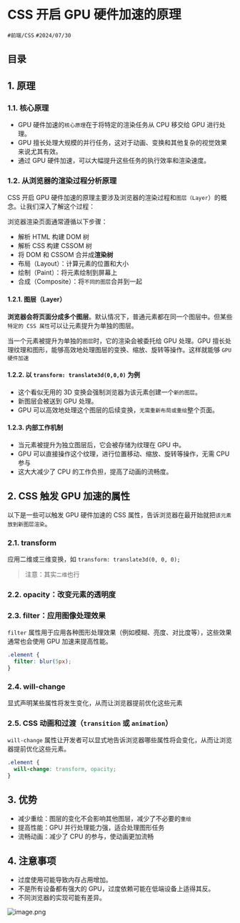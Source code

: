 
# CSS  开启 GPU 硬件加速的原理


`#前端/CSS`  `#2024/07/30` 


## 目录
<!-- toc -->
 ## 1. 原理 

### 1.1. 核心原理

- GPU 硬件加速的`核心原理`在于将特定的渲染任务从 CPU 移交给 GPU 进行处理。
- GPU 擅长处理大规模的并行任务，这对于动画、变换和其他复杂的视觉效果来说尤其有效。
- 通过 GPU 硬件加速，可以大幅提升这些任务的执行效率和渲染速度。

### 1.2. 从浏览器的渲染过程分析原理

CSS 开启 GPU 硬件加速的原理主要涉及浏览器的渲染过程和`图层（Layer`）的概念。让我们深入了解这个过程：

浏览器渲染页面通常遵循以下步骤：

- 解析 HTML 构建 DOM 树
- 解析 CSS 构建 CSSOM 树
- 将 DOM 和 CSSOM 合并成**渲染树**
- 布局（Layout）：计算元素的位置和大小
- 绘制（Paint）：将元素绘制到屏幕上
- 合成（Composite）：将`不同的图层`合并到一起

#### 1.2.1. 图层（Layer） 

**浏览器会将页面分成多个图层**。默认情况下，普通元素都在同一个图层中。但某些`特定的 CSS 属性`可以让元素提升为单独的图层。

当一个元素被提升为单独的`图层`时，它的渲染会被委托给 GPU 处理。GPU 擅长处理纹理和图形，能够高效地处理图层的变换、缩放、旋转等操作。这样就能够 `GPU 硬件加速`

#### 1.2.2. 以 `transform: translate3d(0,0,0)` 为例

- 这个看似无用的 3D 变换会强制浏览器为该元素创建一个`新的图层`。
- 新图层会被送到 GPU 处理。
- GPU 可以高效地处理这个图层的后续变换，`无需重新布局或重绘`整个页面。

#### 1.2.3. 内部工作机制

- 当元素被提升为独立图层后，它会被存储为纹理在 GPU 中。
- GPU 可以直接操作这个纹理，进行位置移动、缩放、旋转等操作，无需 CPU 参与
- 这大大减少了 CPU 的工作负担，提高了动画的流畅度。

## 2. CSS 触发 GPU 加速的属性

以下是一些可以触发 GPU 硬件加速的 CSS 属性，告诉浏览器在最开始就把`该元素放到新图层渲染`。

### 2.1. transform

应用二维或三维变换，如 `transform: translate3d(0, 0, 0);`

> 注意：其实`二维`也行

### 2.2. opacity：改变元素的透明度

### 2.3. filter：应用图像处理效果

`filter` 属性用于应用各种图形处理效果（例如模糊、亮度、对比度等），这些效果通常也会使用 GPU 加速来提高性能。
```css
.element {
  filter: blur(5px);
}
```

### 2.4. will-change

显式声明某些属性将发生变化，从而让浏览器提前优化这些元素

### 2.5. CSS 动画和过渡（`transition` 或 `animation`）

`will-change` 属性让开发者可以显式地告诉浏览器哪些属性将会变化，从而让浏览器提前优化这些元素。

```css
.element {
  will-change: transform, opacity;
}
```

## 3. 优势

- 减少重绘：图层的变化不会影响其他图层，减少了不必要的`重绘`
- 提高性能：GPU 并行处理能力强，适合处理图形任务
- 流畅动画：减少了 CPU 的参与，使动画更加流畅

## 4. 注意事项

- 过度使用可能导致内存占用增加。
- 不是所有设备都有强大的 GPU，过度依赖可能在低端设备上适得其反。
- 不同浏览器的实现可能有差异。

![image.png](https://832-1310531898.cos.ap-beijing.myqcloud.com/yuque/61f5c262db0860b921ca61e0479d99d2.png)

